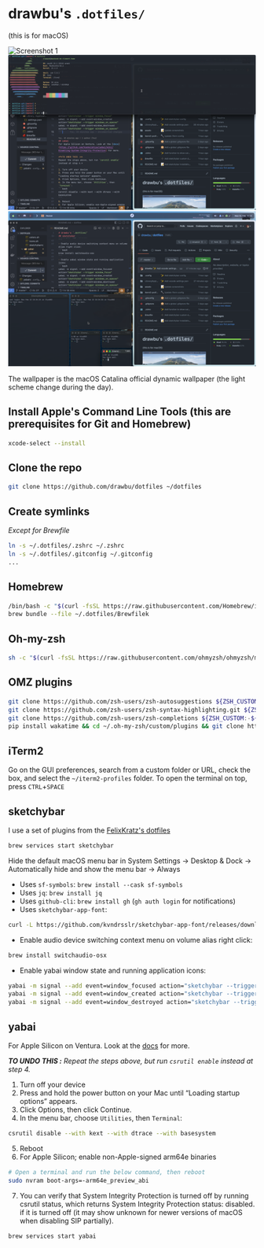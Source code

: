# drawbu's `.dotfiles/`
(this is for macOS)

![Screenshot 1](./assets/screenshot-1.png)
![Screenshot 2](./assets/screenshot-2.png)
![Screenshot 3](./assets/screenshot-3.png)

The wallpaper is the macOS Catalina official dynamic wallpaper (the light scheme change during the day).

## Install Apple's Command Line Tools (this are prerequisites for Git and Homebrew)
```bash
xcode-select --install
```

## Clone the repo
```bash
git clone https://github.com/drawbu/dotfiles ~/dotfiles
```

## Create symlinks
*Except for Brewfile*
```bash
ln -s ~/.dotfiles/.zshrc ~/.zshrc
ln -s ~/.dotfiles/.gitconfig ~/.gitconfig
...
```

## Homebrew
```bash
/bin/bash -c "$(curl -fsSL https://raw.githubusercontent.com/Homebrew/install/HEAD/install.sh)"
brew bundle --file ~/.dotfiles/Brewfilek
```

## Oh-my-zsh
```bash
sh -c "$(curl -fsSL https://raw.githubusercontent.com/ohmyzsh/ohmyzsh/master/tools/install.sh)"
```

## OMZ plugins
```bash
git clone https://github.com/zsh-users/zsh-autosuggestions ${ZSH_CUSTOM:-~/.oh-my-zsh/custom}/plugins/zsh-autosuggestions
git clone https://github.com/zsh-users/zsh-syntax-highlighting.git ${ZSH_CUSTOM:-~/.oh-my-zsh/custom}/plugins/zsh-syntax-highlighting
git clone https://github.com/zsh-users/zsh-completions ${ZSH_CUSTOM:-${ZSH:-~/.oh-my-zsh}/custom}/plugins/zsh-completions
pip install wakatime && cd ~/.oh-my-zsh/custom/plugins && git clone https://github.com/wbingli/zsh-wakatime.git
```

## iTerm2
Go on the GUI preferences, search from a custom folder or URL, check the box, and select the `~/iterm2-profiles` folder.
To open the terminal on top, press `CTRL`+`SPACE`

## sketchybar
I use a set of plugins from the [FelixKratz's dotfiles](https://github.com/FelixKratz/dotfiles)
```bash
brew services start sketchybar
```
Hide the default macOS menu bar in System Settings -> Desktop & Dock -> Automatically hide and show the menu bar -> Always
- Uses `sf-symbols`: `brew install --cask sf-symbols`
- Uses `jq`: `brew install jq`
- Uses `github-cli`: `brew install gh` (`gh auth login` for notifications)
- Uses `sketchybar-app-font`:
```bash
curl -L https://github.com/kvndrsslr/sketchybar-app-font/releases/download/v1.0.4/sketchybar-app-font.ttf -o $HOME/Library/Fonts/sketchybar-app-font.ttf
```
- Enable audio device switching context menu on volume alias right click:
```bash
brew install switchaudio-osx
```
- Enable yabai window state and running application icons:
```bash
yabai -m signal --add event=window_focused action="sketchybar --trigger window_focus"
yabai -m signal --add event=window_created action="sketchybar --trigger windows_on_spaces"
yabai -m signal --add event=window_destroyed action="sketchybar --trigger windows_on_spaces"
```

## yabai
For Apple Silicon on Ventura. Look at the [docs](https://github.com/koekeishiya/yabai/wiki/Disabling-System-Integrity-Protection) for more.

***TO UNDO THIS :**
Repeat the steps above, but run `csrutil enable` instead at step 4.*

1. Turn off your device
2. Press and hold the power button on your Mac until “Loading startup options” appears.
3. Click Options, then click Continue.
4. In the menu bar, choose `Utilities`, then `Terminal`:
```bash
csrutil disable --with kext --with dtrace --with basesystem
```
5. Reboot
6. For Apple Silicon; enable non-Apple-signed arm64e binaries
```bash
# Open a terminal and run the below command, then reboot
sudo nvram boot-args=-arm64e_preview_abi
```
7. You can verify that System Integrity Protection is turned off by running csrutil status, which returns System Integrity Protection status: disabled. if it is turned off (it may show unknown for newer versions of macOS when disabling SIP partially).


```
brew services start yabai
```
